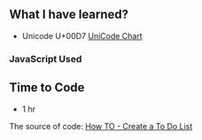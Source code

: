 
## What I have learned?
- Unicode U+00D7
[UniCode Chart](https://www.rapidtables.com/code/text/unicode-characters.html)

### JavaScript Used



## Time to Code

- 1 hr

The source of code: [How TO - Create a To Do List](https://www.w3schools.com/howto/howto_js_todolist.asp)
